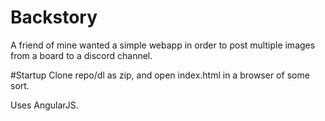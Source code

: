# Backstory
A friend of mine wanted a simple webapp in order to post multiple images from a board to a discord channel.

#Startup
Clone repo/dl as zip, and open index.html in a browser of some sort. 

Uses AngularJS.
